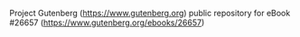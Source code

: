 Project Gutenberg (https://www.gutenberg.org) public repository for eBook #26657 (https://www.gutenberg.org/ebooks/26657)

